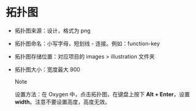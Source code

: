 # 拓扑图

- 拓扑图来源：设计，格式为 png

- 拓扑图命名：小写字母，短划线 - 连接。例如：function-key

- 拓扑图存储位置：对应项目的 images > illustration 文件夹

- 拓扑图大小：宽度最大 900

  > [!NOTE]
  >
  > 设置方法：在 Oxygen 中，点击拓扑图，在键盘上按下 **Alt + Enter**，设置 **width**。注意不要设置高度，高度无效。





